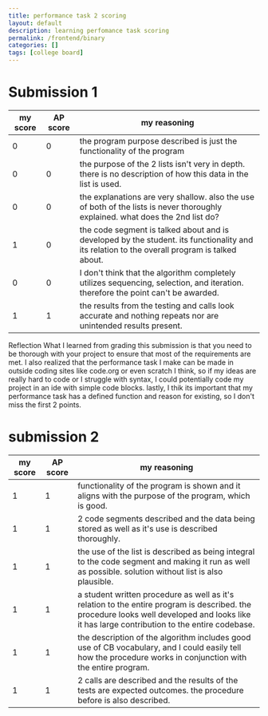 ```yaml
---
title: performance task 2 scoring
layout: default
description: learning perfomance task scoring
permalink: /frontend/binary
categories: []
tags: [college board]
---
```


# Submission 1

| my score | AP score | my reasoning                                                                                                                                 |
|----------|----------|----------------------------------------------------------------------------------------------------------------------------------------------|
| 0        |0         | the program purpose described is just the functionality of the program                                                                       |
| 0        |0         | the purpose of the 2 lists isn't very in depth. there is no description of how this data in the list is used.                                |
| 0        |0         | the explanations are very shallow. also the use of both of the lists is never thoroughly explained. what does the 2nd list do?               |
| 1        |0         | the code segment is talked about and is developed by the student. its functionality and its relation to the overall program is talked about. |
| 0        |0         | I don't think that the algorithm completely utilizes sequencing, selection, and iteration. therefore the point can't be awarded.             |
| 1        |1         | the results from the testing and calls look accurate and nothing repeats nor are unintended results present.                                 |

Reflection
What I learned from grading this submission is that you need to be thorough with your project to ensure that most of the requirements are met. I also realized that 
the performance task I make can be made in outside coding sites like code.org or even scratch I think, so if my ideas are really hard to code or I struggle with syntax,
I could potentially code my project in an ide with simple code blocks. lastly, I thik its important that my performance task has a defined function and reason for existing, so I don't miss the first 2 points.

# submission 2

| my score | AP score | my reasoning                                                                                                                                                                                  |
|----------|----------|-----------------------------------------------------------------------------------------------------------------------------------------------------------------------------------------------|
| 1        | 1        | functionality of the program is shown and it aligns with the purpose of the program, which is good.                                                                                           |
| 1        | 1        | 2 code segments described and the data being stored as well as it's use is described thoroughly.                                                                                              |
| 1        | 1        | the use of the list is described as being integral to the code segment and making it run as well as  possible. solution without list is also plausible.                                       |
| 1        | 1        | a student written procedure as well as it's relation to the entire program is described.  the procedure looks well developed and looks like it has large contribution to the entire codebase. |
| 1        | 1        | the description of the algorithm includes good use of CB vocabulary, and I could easily tell how the procedure works in conjunction with the entire program.                                  |
| 1        | 1        | 2 calls are described and the results of the tests are expected outcomes. the procedure before is  also described.                                                                            |


